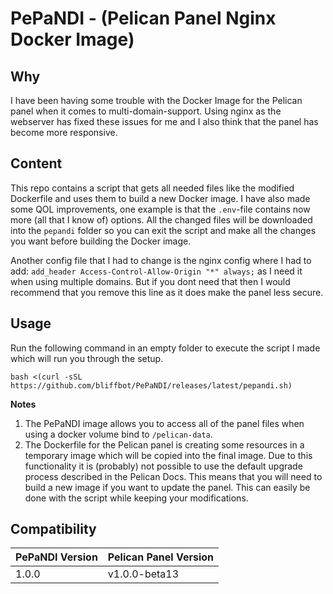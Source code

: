 # PePaNDI - (Pelican Panel Nginx Docker Image)
## Why
I have been having some trouble with the Docker Image for the Pelican panel when it comes to multi-domain-support. Using nginx as the webserver has fixed these issues for me and I also think that the panel has become more responsive.

## Content
This repo contains a script that gets all needed files like the modified Dockerfile and uses them to build a new Docker image. I have also made some QOL improvements, one example is that the `.env`-file contains now more (all that I know of) options. All the changed files will be downloaded into the `pepandi` folder so you can exit the script and make all the changes you want before building the Docker image.

Another config file that I had to change is the nginx config where I had to add: `add_header Access-Control-Allow-Origin "*" always;` as I need it when using multiple domains. But if you dont need that then I would recommend that you remove this line as it does make the panel less secure.

## Usage
Run the following command in an empty folder to execute the script I made which will run you through the setup.
```shell
bash <(curl -sSL https://github.com/bliffbot/PePaNDI/releases/latest/pepandi.sh)
```

**Notes**
1. The PePaNDI image allows you to access all of the panel files when using a docker volume bind to `/pelican-data`.
2. The Dockerfile for the Pelican panel is creating some resources in a temporary image which will be copied into the final image. Due to this functionality it is (probably) not possible to use the default upgrade process described in the Pelican Docs. This means that you will need to build a new image if you want to update the panel. This can easily be done with the script while keeping your modifications.

## Compatibility
| PePaNDI Version | Pelican Panel Version |
|-----------------|-----------------------|
| 1.0.0           | v1.0.0-beta13         |